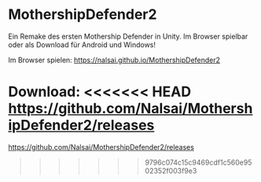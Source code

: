# MothershipDefender2
Ein Remake des ersten Mothership Defender in Unity. Im Browser spielbar oder als Download für Android und Windows! 

Im Browser spielen:
https://nalsai.github.io/MothershipDefender2

Download: 
<<<<<<< HEAD
https://github.com/Nalsai/MothershipDefender2/releases
=======
https://github.com/Nalsai/MothershipDefender2/releases
>>>>>>> 9796c074c15c9469cdf1c560e9502352f003f9e3

